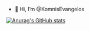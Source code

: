 - 👋 Hi, I’m @KomnisEvangelos


[![Anurag's GitHub stats](https://github-readme-stats.vercel.app/api?username=KomnisEvangelos)](https://github.com/KomnisEvangelos/github-readme-stats)
